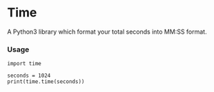 # Time
A Python3 library which format your total seconds into MM:SS format.

### Usage
```
import time

seconds = 1024
print(time.time(seconds))
```

